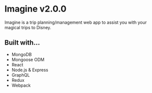 # Imagine v2.0.0
Imagine is a trip planning/management web app to assist you with your magical trips to Disney.

## Built with...
- MongoDB
- Mongoose ODM
- React
- Node.js & Express
- GraphQL
- Redux
- Webpack